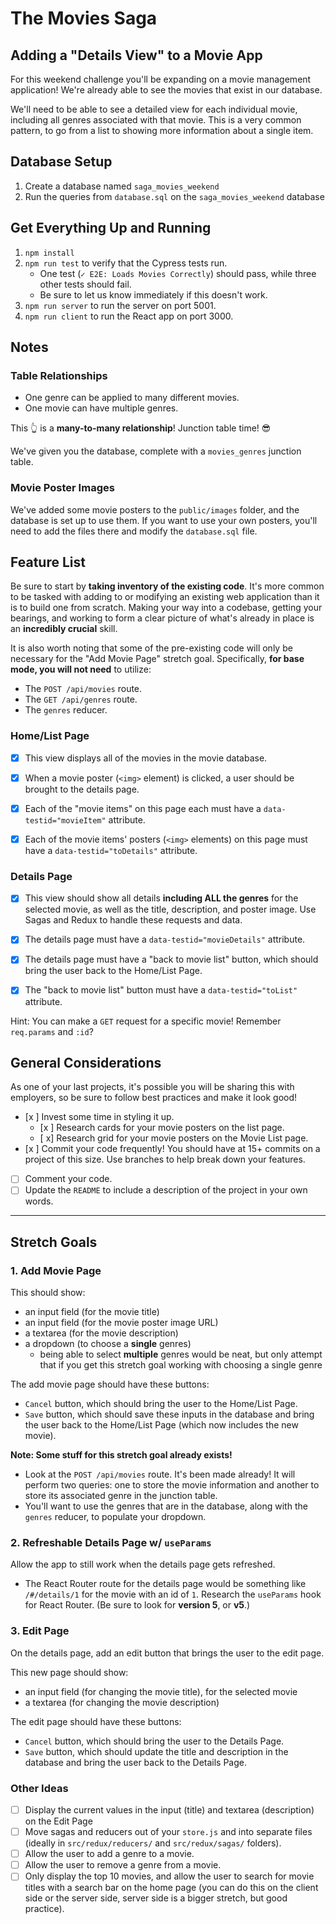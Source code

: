 # The Movies Saga

## Adding a "Details View" to a Movie App

For this weekend challenge you'll be expanding on a movie management application! We're already able to see the movies that exist in our database.

We'll need to be able to see a detailed view for each individual movie, including all genres associated with that movie. This is a very common pattern, to go from a list to showing more information about a single item.

## Database Setup

1. Create a database named `saga_movies_weekend`
2. Run the queries from `database.sql` on the `saga_movies_weekend` database

## Get Everything Up and Running

1. `npm install`
2. `npm run test` to verify that the Cypress tests run.
    - One test (`✓ E2E: Loads Movies Correctly`) should pass, while three other tests should fail.
    - Be sure to let us know immediately if this doesn't work.
3. `npm run server` to run the server on port 5001.
4. `npm run client` to run the React app on port 3000.

## Notes

### Table Relationships

- One genre can be applied to many different movies.
- One movie can have multiple genres.

This 👆 is a **many-to-many relationship**! Junction table time! 😎

We've given you the database, complete with a `movies_genres` junction table.
 
### Movie Poster Images

We've added some movie posters to the `public/images` folder, and the database is set up to use them. If you want to use your own posters, you'll need to add the files there and modify the `database.sql` file.



## Feature List

Be sure to start by **taking inventory of the existing code**. It's more common to be tasked with adding to or modifying an existing web application than it is to build one from scratch. Making your way into a codebase, getting your bearings, and working to form a clear picture of what's already in place is an **incredibly crucial** skill.

It is also worth noting that some of the pre-existing code will only be necessary for the "Add Movie Page" stretch goal. Specifically, **for base mode, you will not need** to utilize:
- The `POST /api/movies` route.
- The `GET /api/genres` route.
- The `genres` reducer.

### Home/List Page

- [x] This view displays all of the movies in the movie database. 

- [x] When a movie poster (`<img>` element) is clicked, a user should be brought to the details page.

- [x] Each of the "movie items" on this page each must have a `data-testid="movieItem"` attribute.

- [x] Each of the movie items' posters (`<img>` elements) on this page must have a `data-testid="toDetails"` attribute.


### Details Page

- [x] This view should show all details **including ALL the genres** for the selected movie, as well as the title, description, and poster image. Use Sagas and Redux to handle these requests and data. 

- [x] The details page must have a `data-testid="movieDetails"` attribute.

- [x] The details page must have a "back to movie list" button, which should bring the user back to the Home/List Page.

- [x] The "back to movie list" button must have a `data-testid="toList"` attribute.

Hint: You can make a `GET` request for a specific movie! Remember `req.params` and `:id`?

## General Considerations

As one of your last projects, it's possible you will be sharing this with employers, so be sure to follow best practices and make it look good!

- [x ] Invest some time in styling it up.
    - [x ] Research cards for your movie posters on the list page.
    - [ x] Research grid for your movie posters on the Movie List page.
- [x ] Commit your code frequently! You should have at 15+ commits on a project of this size. Use branches to help break down your features.
- [ ] Comment your code.
- [ ] Update the `README` to include a description of the project in your own words.

---

## Stretch Goals

### 1. Add Movie Page

This should show:

- an input field (for the movie title)
- an input field (for the movie poster image URL)
- a textarea (for the movie description)
- a dropdown (to choose a **single** genres)
    - being able to select **multiple** genres would be neat, but only attempt that if you get this stretch goal working with choosing a single genre

The add movie page should have these buttons:

- `Cancel` button, which should bring the user to the Home/List Page.
- `Save` button, which should save these inputs in the database and bring the user back to the Home/List Page (which now includes the new movie).

**Note: Some stuff for this stretch goal already exists!**

- Look at the `POST /api/movies` route. It's been made already! It will perform two queries: one to store the movie information and another to store its associated genre in the junction table.
- You'll want to use the genres that are in the database, along with the `genres` reducer, to populate your dropdown.

### 2. Refreshable Details Page w/ `useParams`

Allow the app to still work when the details page gets refreshed.

- The React Router route for the details page would be something like `/#/details/1` for the movie with an id of `1`. Research the `useParams` hook for React Router. (Be sure to look for **version 5**, or **v5**.)

### 3. Edit Page

On the details page, add an edit button that brings the user to the edit page.

This new page should show:

- an input field (for changing the movie title), for the selected movie
- a textarea (for changing the movie description)

The edit page should have these buttons:

- `Cancel` button, which should bring the user to the Details Page.
- `Save` button, which should update the title and description in the database and bring the user back to the Details Page.

### Other Ideas

- [ ] Display the current values in the input (title) and textarea (description) on the Edit Page
- [ ] Move sagas and reducers out of your `store.js` and into separate files (ideally in `src/redux/reducers/` and `src/redux/sagas/` folders).
- [ ] Allow the user to add a genre to a movie.
- [ ] Allow the user to remove a genre from a movie.
- [ ] Only display the top 10 movies, and allow the user to search for movie titles with a search bar on the home page (you can do this on the client side or the server side, server side is a bigger stretch, but good practice).
